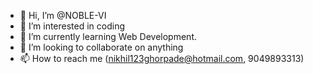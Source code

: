 - 👋 Hi, I’m @NOBLE-VI
- 👀 I’m interested in coding
- 🌱 I’m currently learning Web Development.
- 💞️ I’m looking to collaborate on anything
- 📫 How to reach me (nikhil123ghorpade@hotmail.com, 9049893313)

<!---
NOBLE-VI/NOBLE-VI is a ✨ special ✨ repository because its `README.md` (this file) appears on your GitHub profile.
You can click the Preview link to take a look at your changes.
--->
